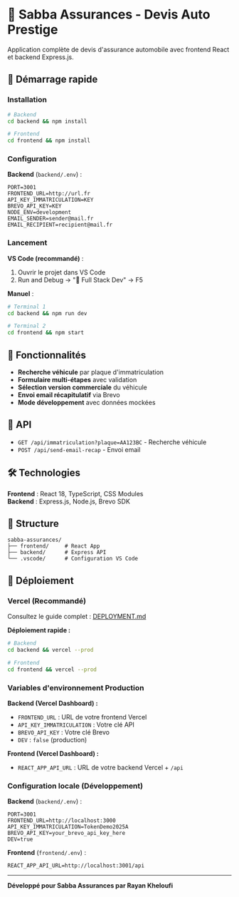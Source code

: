 # 🚗 Sabba Assurances - Devis Auto Prestige

Application complète de devis d'assurance automobile avec frontend React et backend Express.js.

## 🚀 Démarrage rapide

### Installation

```bash
# Backend
cd backend && npm install

# Frontend
cd frontend && npm install
```

### Configuration

**Backend** (`backend/.env`) :

```env
PORT=3001
FRONTEND_URL=http://url.fr
API_KEY_IMMATRICULATION=KEY
BREVO_API_KEY=KEY
NODE_ENV=development
EMAIL_SENDER=sender@mail.fr
EMAIL_RECIPIENT=recipient@mail.fr
```

### Lancement

**VS Code (recommandé)** :

1. Ouvrir le projet dans VS Code
2. Run and Debug → "🚀 Full Stack Dev" → F5

**Manuel** :

```bash
# Terminal 1
cd backend && npm run dev

# Terminal 2
cd frontend && npm start
```

## 📱 Fonctionnalités

- **Recherche véhicule** par plaque d'immatriculation
- **Formulaire multi-étapes** avec validation
- **Sélection version commerciale** du véhicule
- **Envoi email récapitulatif** via Brevo
- **Mode développement** avec données mockées

## 🔌 API

- `GET /api/immatriculation?plaque=AA123BC` - Recherche véhicule
- `POST /api/send-email-recap` - Envoi email

## 🛠️ Technologies

**Frontend** : React 18, TypeScript, CSS Modules  
**Backend** : Express.js, Node.js, Brevo SDK

## 📁 Structure

```
sabba-assurances/
├── frontend/     # React App
├── backend/      # Express API
└── .vscode/      # Configuration VS Code
```

## 🚀 Déploiement

### Vercel (Recommandé)

Consultez le guide complet : [DEPLOYMENT.md](./DEPLOYMENT.md)

**Déploiement rapide :**

```bash
# Backend
cd backend && vercel --prod

# Frontend
cd frontend && vercel --prod
```

### Variables d'environnement Production

**Backend (Vercel Dashboard) :**

- `FRONTEND_URL` : URL de votre frontend Vercel
- `API_KEY_IMMATRICULATION` : Votre clé API
- `BREVO_API_KEY` : Votre clé Brevo
- `DEV` : `false` (production)

**Frontend (Vercel Dashboard) :**

- `REACT_APP_API_URL` : URL de votre backend Vercel + `/api`

### Configuration locale (Développement)

**Backend** (`backend/.env`) :

```env
PORT=3001
FRONTEND_URL=http://localhost:3000
API_KEY_IMMATRICULATION=TokenDemo2025A
BREVO_API_KEY=your_brevo_api_key_here
DEV=true
```

**Frontend** (`frontend/.env`) :

```env
REACT_APP_API_URL=http://localhost:3001/api
```

---

**Développé pour Sabba Assurances par Rayan Kheloufi**
